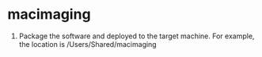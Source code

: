 # macimaging

1. Package the software and deployed to the target machine. For example, the location is /Users/Shared/macimaging
